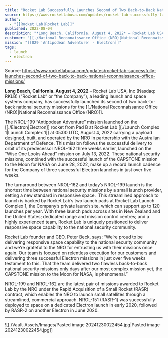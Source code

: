 ```yaml
---
title: "Rocket Lab Successfully Launches Second of Two Back-to-Back National Reconnaissance Office Missions "
source: https://www.rocketlabusa.com/updates/rocket-lab-successfully-launches-second-of-two-back-to-back-national-reconnaissance-office-missions/
author:
  - "[[Rocket Lab|Rocket Lab]]"
published: 2022-08-04
description: "*Long Beach, California. August 4, 2022* – Rocket Lab USA, Inc (Nasdaq: RKLB) (“Rocket Lab” or “the Company”), a leading launch and space systems company, has successfully launched its second of two back-to-back national security missions for the National Reconnaissance Office (NRO)."
customer: "[[./National Reconnaissance Office (NRO)|National Reconnaissance Office (NRO)]]"
mission: "[[029 'Antipodean Adventure' - Electron]]"
tags:
  - launch
  - electron
---
```


Source: https://www.rocketlabusa.com/updates/rocket-lab-successfully-launches-second-of-two-back-to-back-national-reconnaissance-office-missions/

**Long Beach, California. August 4, 2022** – Rocket Lab USA, Inc (Nasdaq: RKLB) (“Rocket Lab” or “the Company”), a leading launch and space systems company, has successfully launched its second of two back-to-back national security missions for the [[./National Reconnaissance Office (NRO)|National Reconnaissance Office (NRO)]].

The NROL-199 “Antipodean Adventure” mission launched on the [[./Electron|Electron]] rocket from Pad B at Rocket Lab [[./Launch Complex 1|Launch Complex 1]] at 05:00 UTC, August 4, 2022 carrying a payload designed, built, and operated by the NRO in partnership with the Australian Department of Defence. This mission follows the successful delivery to orbit of its predecessor NROL-162 three weeks earlier, launched on the “Wise One Looks Ahead” mission on July 13, 2022. These national security missions, combined with the successful launch of the CAPSTONE mission to the Moon for NASA on June 28, 2022, make up a record launch cadence for the Company of three successful Electron launches in just over five weeks.

The turnaround between NROL-162 and today’s NROL-199 launch is the shortest time between national security missions by a small launch provider, setting a new standard in responsive space.  This streamlined approach to launch is backed by Rocket Lab’s two launch pads at Rocket Lab Launch Complex 1, the Company’s private launch site, which can support up to 120 launches per year. With three launch pads across sites in New Zealand and the United States; dedicated range and mission control centres; and a highly experienced team, Rocket Lab is uniquely positioned to deliver responsive space capability to the national security community.

Rocket Lab founder and CEO, Peter Beck, says: “We’re proud to be delivering responsive space capability to the national security community and we’re grateful to the NRO for entrusting us with their missions once again. Our team is focused on relentless execution for our customers and delivering three successful Electron missions in just over five weeks testament to this. That the team delivered two flawless back-to-back national security missions only days after our most complex mission yet, the CAPSTONE mission to the Moon for NASA, is phenomenal.”

NROL-199 and NROL-162 are the latest pair of missions awarded to Rocket Lab by the NRO under the Rapid Acquisition of a Small Rocket (RASR) contract, which enables the NRO to launch small satellites through a streamlined, commercial approach. NROL-151 (RASR-1) was successfully deployed to space on a dedicated Electron launch in early 2020, followed by RASR-2 on another Electron in June 2020.

---

![[./Vault-Assets/Images/Pasted image 20241230022454.jpg|Pasted image 20241230022454.jpg]]